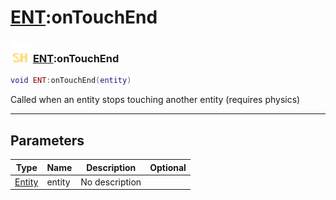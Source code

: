 # [ENT](../ent/README.md):onTouchEnd

### <img src="../../.gitbook/assets/shared.png" width="32" height="32" /> [ENT](../ent/README.md):onTouchEnd

```lua
void ENT:onTouchEnd(entity)
```

Called when an entity stops touching another entity (requires physics)<br>

-----------------
## Parameters

| Type   | Name | Description | Optional |
| ------ | ---- | ----------- | -------: |
| [Entity](../entity/README.md) | entity | No description |  |
